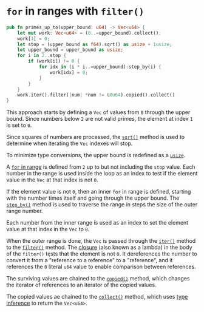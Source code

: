 # `for` in ranges with `filter()`

```rust
pub fn primes_up_to(upper_bound: u64) -> Vec<u64> {
    let mut work: Vec<u64> = (0..=upper_bound).collect();
    work[1] = 0;
    let stop = (upper_bound as f64).sqrt() as usize + 1usize;
    let upper_bound = upper_bound as usize;
    for i in 2..stop {
        if (work[i]) != 0 {
            for idx in (i * i..=upper_bound).step_by(i) {
                work[idx] = 0;
            }
        }
    }
    work.iter().filter(|num| *num != &0u64).copied().collect()
}
```

This approach starts by defining a `Vec` of values from `0` through the upper bound.
Since numbers below `2` are not valid primes, the element at index `1` is set to `0`.

Since squares of numbers are processed, the [`sqrt()`][sqrt] method is used to determine when iterating the `Vec` indexes will stop.

To minimize type conversions, the upper bound is redefined as a [`usize`][usize].

A [`for` in range][for-in-range] is defined from `2` up to but not including the `stop` value.
Each number in the range is used inside the loop as an index to test if the element value in the `Vec` at that index is not `0`.

If the element value is not `0`, then an inner `for` in range is defined, starting with the number times itself and going through the upper bound.
The [`step_by()`][stepby] method is used to traverse the range in steps the size of the outer range number.

Each number from the inner range is used as an index to set the element value at that index in the `Vec` to `0`.

When the outer range is done, the `Vec` is passed through the [`iter()`][iter] method to the [`filter()`][filter] method.
The [closure][closure] (also known as a lambda) in the body of the `filter()` tests that the element is not `0`.
It dereferences the number to convert it from a "reference to a reference" to a "reference", and it references the `0` literal
`u64` value to enable comparison between references.

The surviving values are chained to the [`copied()`][copied] method, which changes the iterator of references to an iterator of the copied values.

The copied values ae chained to the [`collect()`][collect] method, which uses [type inference][type-inference] to return the `Vec<u64>`.

[sqrt]: https://doc.rust-lang.org/std/primitive.f64.html#method.sqrt
[usize]: https://doc.rust-lang.org/std/primitive.usize.html
[for-in-range]: https://doc.rust-lang.org/rust-by-example/flow_control/for.html
[filter]: https://doc.rust-lang.org/std/iter/trait.Iterator.html#method.filter
[stepby]: https://doc.rust-lang.org/core/iter/trait.Iterator.html#method.step_by
[iter]: https://doc.rust-lang.org/core/primitive.slice.html#method.iter
[filter]: https://doc.rust-lang.org/core/iter/trait.Iterator.html#method.filter
[closure]: https://doc.rust-lang.org/rust-by-example/fn/closures.html
[collect]: https://doc.rust-lang.org/core/iter/trait.Iterator.html#method.collect
[copied]: https://doc.rust-lang.org/core/iter/trait.Iterator.html#method.copied
[type-inference]: https://doc.rust-lang.org/rust-by-example/types/inference.html
